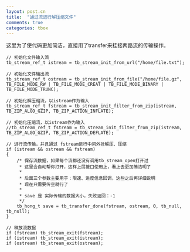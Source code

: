 ```yaml
---
layout: post.cn
title:  "通过流进行解压缩文件"
comments: true
categories: tbox
---
```


这里为了使代码更加简洁，直接用了transfer来挂接两路流的传输操作。

    // 初始化文件输入流
    tb_stream_ref_t istream = tb_stream_init_from_url("/home/file.txt");

    // 初始化文件输出流
    tb_stream_ref_t ostream = tb_stream_init_from_file("/home/file.gz", TB_FILE_MODE_RW | TB_FILE_MODE_CREAT | TB_FILE_MODE_BINARY | TB_FILE_MODE_TRUNC);

    // 初始化解压缩流，以istream作为输入
    tb_stream_ref_t fstream = tb_stream_init_filter_from_zip(istream, TB_ZIP_ALGO_GZIP, TB_ZIP_ACTION_INFLATE);

    // 初始化压缩流，以istream作为输入
    //tb_stream_ref_t fstream = tb_stream_init_filter_from_zip(istream, TB_ZIP_ALGO_GZIP, TB_ZIP_ACTION_DEFLATE);    

    // 进行流传输，并且通过 fstream进行中间外挂解压、压缩
    if (istream && ostream && fstream) 
    {
        /* 保存流数据，如果每个流都还没有调用tb_stream_open打开过
         * 这里会自动帮你打开，这样上层接口使用上，看上去更加简洁明了
         * 
         * 后面三个参数主要用于：限速、进度信息回调，这些之后再详细说明
         * 现在只需要传空就行了
         *
         * save 是 实际传输的数据大小，失败返回：-1
         */
        tb_hong_t save = tb_transfer_done(fstream, ostream, 0, tb_null, tb_null);
    }

    // 释放流数据
    if (fstream) tb_stream_exit(fstream);
    if (istream) tb_stream_exit(istream);
    if (ostream) tb_stream_exit(ostream);

